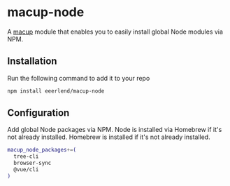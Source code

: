 # macup-node

A [macup](https://github.com/eeerlend/macup-builder) module that enables you to easily install global Node modules via NPM.

## Installation
Run the following command to add it to your repo

```bash
npm install eeerlend/macup-node
```

## Configuration
Add global Node packages via NPM. Node is installed via Homebrew if it's not already installed. Homebrew is installed if it's not already installed.

```bash
macup_node_packages+=(
  tree-cli
  browser-sync
  @vue/cli
)
```

